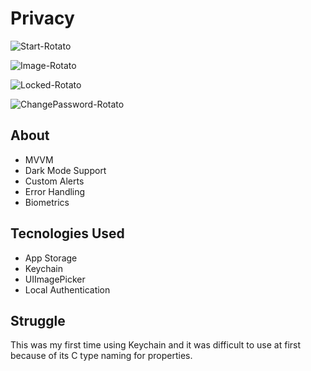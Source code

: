 # Privacy

![Start-Rotato](https://user-images.githubusercontent.com/61842505/179359470-dd1ad349-e735-469b-8aa0-53e31fb00cba.png)

![Image-Rotato](https://user-images.githubusercontent.com/61842505/179359472-53e6aa5a-8888-41a8-8f30-3469f83979cf.png)

![Locked-Rotato](https://user-images.githubusercontent.com/61842505/179359476-b7703d1d-51ae-40f6-92c0-81b033cc3812.png)

![ChangePassword-Rotato](https://user-images.githubusercontent.com/61842505/179359479-b7eb3d19-c1e9-46ce-96ad-931d89174545.png)

## About
- MVVM
- Dark Mode Support
- Custom Alerts
- Error Handling
- Biometrics

## Tecnologies Used
- App Storage
- Keychain
- UIImagePicker
- Local Authentication

## Struggle
This was my first time using Keychain and it was difficult to use at first because of its C type naming for properties. 
